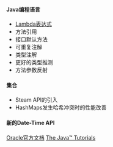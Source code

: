 
#### Java编程语言

* [Lambda表达式](lambda.md)
* 方法引用
* 接口默认方法
* 可重复注解
* 类型注解
* 更好的类型推测
* 方法参数反射

#### 集合

* Steam API的引入
* HashMaps发生哈希冲突时的性能改善


#### 新的Date-Time API




[Oracle官方文档](http://www.oracle.com/technetwork/java/javase/8-whats-new-2157071.html)
[The Java™ Tutorials](http://docs.oracle.com/javase/tutorial/)